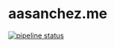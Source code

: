 # aasanchez.me

[![pipeline status](https://gitlab.com/aasanchez/aasanchez.me/badges/master/pipeline.svg)](https://gitlab.com/aasanchez/aasanchez.me/-/commits/master)
